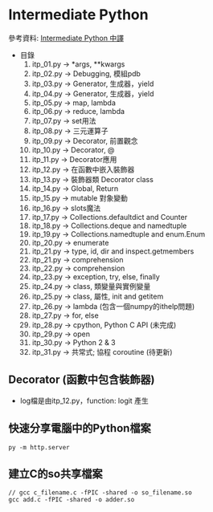 # Intermediate Python
參考資料: [Intermediate Python 中譯](https://eastlakeside.gitbook.io/interpy-zh/)

* 目錄
    1. itp_01.py -> *args, **kwargs
    2. itp_02.py -> Debugging, 模組pdb
    3. itp_03.py -> Generator, 生成器，yield
    4. itp_04.py -> Generator, 生成器，yield
    5. itp_05.py -> map, lambda
    6. itp_06.py -> reduce, lambda
    7. itp_07.py -> set用法
    8. itp_08.py -> 三元運算子
    9. itp_09.py -> Decorator, 前置觀念
    10. itp_10.py -> Decorator, @
    11. itp_11.py -> Decorator應用
    12. itp_12.py -> 在函數中嵌入裝飾器
    13. itp_13.py -> 裝飾器類 Decorator class
    14. itp_14.py -> Global, Return
    15. itp_15.py -> mutable 對象變動
    16. itp_16.py -> slots魔法
    17. itp_17.py -> Collections.defaultdict and Counter
    18. itp_18.py -> Collections.deque and namedtuple
    19. itp_19.py -> Collections.namedtuple and enum.Enum
    20. itp_20.py -> enumerate
    21. itp_21.py -> type, id, dir and inspect.getmembers
    22. itp_21.py -> comprehension
    23. itp_22.py -> comprehension
    24. itp_23.py -> exception, try, else, finally
    25. itp_24.py -> class, 類變量與實例變量
    26. itp_25.py -> class, 屬性, init and getitem
    27. itp_26.py -> lambda (包含一個numpy的ithelp問題)
    28. itp_27.py -> for, else
    29. itp_28.py -> cpython, Python C API (未完成)
    30. itp_29.py -> open
    31. itp_30.py -> Python 2 & 3
    32. itp_31.py -> 共常式; 協程 coroutine (待更新)
## Decorator (函數中包含裝飾器)
* log檔是由itp_12.py，function: logit 產生
  
## 快速分享電腦中的Python檔案
```
py -m http.server
```

## 建立C的so共享檔案
```
// gcc c_filename.c -fPIC -shared -o so_filename.so
gcc add.c -fPIC -shared -o adder.so
```